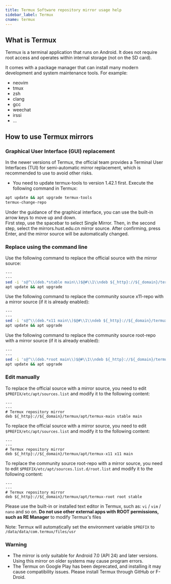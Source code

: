 ```yaml
---
title: Termux Software repository mirror usage help
sidebar_label: Termux
cname: termux
---
```



## What is Termux

Termux is a terminal application that runs on Android. It does not require root access and operates within internal storage (not on the SD card).

It comes with a package manager that can install many modern development and system maintenance tools. For example:

 * neovim
 * tmux
 * zsh
 * clang
 * gcc
 * weechat
 * irssi
 * ...

## How to use Termux mirrors


### Graphical User Interface (GUI) replacement

In the newer versions of Termux, the official team provides a Terminal User Interfaces (TUI) for semi-automatic mirror replacement,  which is recommended to use to avoid other risks.
* You need to update termux-tools to version 1.42.1 first.
Execute the following command in Termux:

```bash
apt update && apt upgrade termux-tools
termux-change-repo
```

Under the guidance of the graphical interface, you can use the built-in arrow keys to move up and down.   
First step, use the spacebar to select Single Mirror. Then, in the second step, select the mirrors.hust.edu.cn mirror source. After confirming, press Enter, and the mirror source will be automatically changed.

### Replace using the command line


Use the following command to replace the official source with the mirror source:

```bash varcode
---
---
sed -i 's@^\\(deb.*stable main\\)$@#\\1\\ndeb ${_http}://${_domain}/termux/apt/termux-main stable main@' $PREFIX/etc/apt/sources.list
apt update && apt upgrade
```

Use the following command to replace the community source x11-repo with a mirror source (if it is already enabled):

```bash varcode
---
---
sed -i 's@^\\(deb.*x11 main\\)$@#\\1\\ndeb ${_http}://${_domain}/termux/apt/termux-x11 x11 main @' $PREFIX/etc/apt/sources.list.d/x11.list 
apt update && apt upgrade 
```
Use the following command to replace the community source root-repo with a mirror source (if it is already enabled):

```bash varcode
---
---
sed -i 's@^\\(deb.*root main\\)$@#\\1\\ndeb ${_http}://${_domain}/termux/apt/termux-root root main @' $PREFIX/etc/apt/sources.list.d/root.list 
apt update && apt upgrade 
``` 

### Edit manually

To replace the official source with a mirror source, you need to edit `$PREFIX/etc/apt/sources.list` and modify it to the following content:

```properties varcode title="$PREFIX/etc/apt/sources.list"
---
---
# Termux repository mirror
deb ${_http}://${_domain}/termux/apt/termux-main stable main
```

To replace the official source with a mirror source, you need to edit `$PREFIX/etc/apt/sources.list` and modify it to the following content:

```properties varcode title="$PREFIX/etc/apt/sources.list.d/x11.list"
---
---
# Termux repository mirror
deb ${_http}://${_domain}/termux/apt/termux-x11 x11 main 
```

To replace the community source root-repo with a mirror source, you need to edit `$PREFIX/etc/apt/sources.list.d/root.list` and modify it to the following content:


```properties varcode title="$PREFIX/etc/apt/sources.list.d/root.list.d/root.list"
---
---
# Termux repository mirror
deb ${_http}://${_domain}/termux/apt/termux-root root stable 
```
 
Please use the built-in or installed text editor in Termux, such as: `vi` / `vim` / `nano` and so on. **Do not use other external apps with ROOT permissions, such as RE Manager** to modify Termux's files

Note: Termux will automatically set the environment variable `$PREFIX` to `/data/data/com.termux/files/usr`

### Warning

* The mirror is only suitable for Android 7.0 (API 24) and later versions. Using this mirror on older systems may cause program errors.
* The Termux on Google Play has been deprecated, and installing it may cause compatibility issues. Please install Termux through GitHub or F-Droid.
